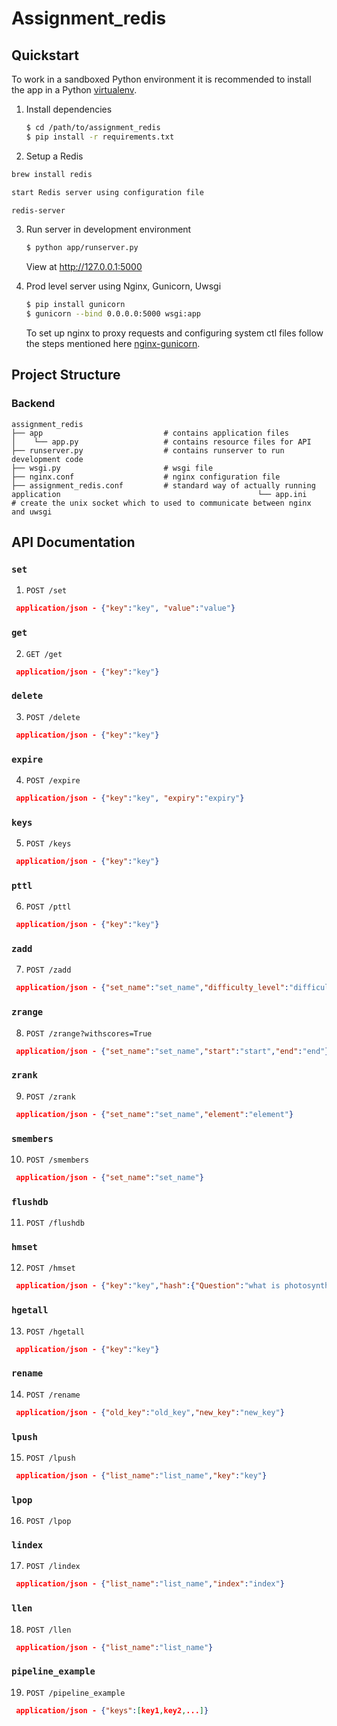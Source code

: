 # Assignment_redis

## Quickstart

To work in a sandboxed Python environment it is recommended to install the app in a Python [virtualenv](https://pypi.python.org/pypi/virtualenv).

1. Install dependencies

    ```bash
    $ cd /path/to/assignment_redis
    $ pip install -r requirements.txt
    ```

2. Setup a Redis  

  ```bash
brew install redis

start Redis server using configuration file

redis-server

```
3. Run server in development environment

   ```bash
   $ python app/runserver.py
   ```

   View at http://127.0.0.1:5000
   
4. Prod level server using Nginx, Gunicorn, Uwsgi

   ```bash
   $ pip install gunicorn
   $ gunicorn --bind 0.0.0.0:5000 wsgi:app
   ```
   To set up nginx to proxy requests and configuring system ctl files follow the steps mentioned here [nginx-gunicorn](https://www.digitalocean.com/community/tutorials/how-to-serve-flask-applications-with-gunicorn-and-nginx-on-ubuntu-18-04).

## Project Structure

### Backend 
```shell
assignment_redis
├── app                           # contains application files
│    └── app.py                   # contains resource files for API
├── runserver.py                  # contains runserver to run development code
├── wsgi.py                       # wsgi file
├── nginx.conf                    # nginx configuration file 
├── assignment_redis.conf         # standard way of actually running application                                            └── app.ini                       # create the unix socket which to used to communicate between nginx and uwsgi                                                
```
## API Documentation 

### `set` 

1. `POST /set` 

```json
 application/json - {"key":"key", "value":"value"}
```
### `get` 
2. `GET /get` 

```json
 application/json - {"key":"key"}
```
### `delete` 
3. `POST /delete` 

```json
 application/json - {"key":"key"}
```
### `expire` 
4. `POST /expire` 

```json
 application/json - {"key":"key", "expiry":"expiry"}
```
### `keys` 
5. `POST /keys` 

```json
 application/json - {"key":"key"}
```
### `pttl` 
6. `POST /pttl` 

```json
 application/json - {"key":"key"}
```
### `zadd` 
7. `POST /zadd` 

```json
 application/json - {"set_name":"set_name","difficulty_level":"difficulty_level","element":"element"}
```
### `zrange` 
8. `POST /zrange?withscores=True` 

```json
 application/json - {"set_name":"set_name","start":"start","end":"end"}
```
### `zrank` 
9. `POST /zrank` 

```json
 application/json - {"set_name":"set_name","element":"element"}
```
### `smembers` 
10. `POST /smembers` 

```json
 application/json - {"set_name":"set_name"}
``` 
### `flushdb` 
11. `POST /flushdb`

### `hmset` 
12. `POST /hmset` 

```json
 application/json - {"key":"key","hash":{"Question":"what is photosynthesis", "answer":"sun", "exam":"upsc", "year":"2019"}}
``` 
### `hgetall` 
13. `POST /hgetall` 

```json
 application/json - {"key":"key"}
``` 
### `rename` 
14. `POST /rename` 

```json
 application/json - {"old_key":"old_key","new_key":"new_key"}
``` 
### `lpush` 
15. `POST /lpush` 

```json
 application/json - {"list_name":"list_name","key":"key"}
``` 
### `lpop` 
16. `POST /lpop` 

### `lindex` 
17. `POST /lindex` 

```json
 application/json - {"list_name":"list_name","index":"index"}
 ``` 
 ### `llen` 
 18. `POST /llen` 

```json
 application/json - {"list_name":"list_name"}
 ``` 
 ### `pipeline_example` 
  19. `POST /pipeline_example` 

```json
 application/json - {"keys":[key1,key2,...]}
 ``` 
